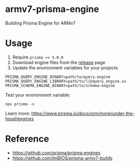 # armv7-prisma-engine

Building Prisma Engine for ARMv7

# Usage

1. Require `prisma >= 5.0.0`
1. Download engine files from the [release](https://github.com/idootop/armv7-prisma-engine) page
1. Update the environment variables for your projects

```shell
PRISMA_QUERY_ENGINE_BINARY=path/to/query-engine
PRISMA_QUERY_ENGINE_LIBRARY=path/to/libquery_engine.so
PRISMA_SCHEMA_ENGINE_BINARY=path/to/schema-engine
```

Test your environment variable:

```shell
npx prisma -v
```

Learn more: https://www.prisma.io/docs/orm/more/under-the-hood/engines

# Reference

- https://github.com/prisma/prisma-engines
- https://github.com/ImBIOS/prisma-armv7-builds
